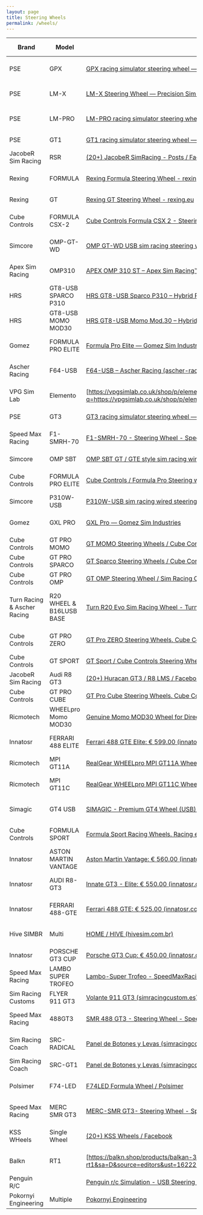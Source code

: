 ```yaml
---
layout: page
title: Steering Wheels
permalink: /wheels/
---
```


| Brand                       | Model                    | LINK                                                                                                                                                                                                                                                                                        | Style               | Width MM | RETAIL EU                                                                                                                                                                                                 | RETAIL US |
| --------------------------- | ------------------------ | ------------------------------------------------------------------------------------------------------------------------------------------------------------------------------------------------------------------------------------------------------------------------------------------- | ------------------- | -------- | --------------------------------------------------------------------------------------------------------------------------------------------------------------------------------------------------------- | --------- |
| PSE                         | GPX                      | [GPX racing simulator steering wheel — Precision Sim Engineering](https://www.google.com/url?q=https://www.precisionsimengineering.com/shop-online/gpx-steering-wheel&sa=D&source=editors&ust=1622247458080000&usg=AFQjCNFhAJwGBETReo38_gMVoUm4KWx1Fg)                                      | Formula w/ screen   | 290      | €2,395.00                                                                                                                                                                                                 | $2,850.05 |
| PSE                         | LM-X                     | [LM-X Steering Wheel — Precision Sim Engineering](https://www.google.com/url?q=https://www.precisionsimengineering.com/shop-online/lm-x-steering-wheel&sa=D&source=editors&ust=1622247458081000&usg=AFQjCNFjZMDCS_pDYL0_h2f0cbrW4EgNEQ)                                                     | Formula w/ screen   | 300      | €2,295.00                                                                                                                                                                                                 | $2,731.05 |
| PSE                         | LM-PRO                   | [LM-PRO racing simulator steering wheel — Precision Sim Engineering](https://www.google.com/url?q=https://www.precisionsimengineering.com/shop-online/lm-pro-steering-wheel&sa=D&source=editors&ust=1622247458081000&usg=AFQjCNGlKrMidAT9rKftQ0ZMtZn-7AUIuA)                                | prototype no screen | 300      | €1,499.00                                                                                                                                                                                                 | $1,783.81 |
| PSE                         | GT1                      | [GT1 racing simulator steering wheel — Precision Sim Engineering](https://www.google.com/url?q=https://www.precisionsimengineering.com/shop-online/gt1-steering-wheel&sa=D&source=editors&ust=1622247458081000&usg=AFQjCNFD96iCwQNm1rIcmnS87aX5-8bA3A)                                      | GT w/ screen        | 310      | €1,499.00                                                                                                                                                                                                 | $1,783.81 |
| JacobeR Sim Racing          | RSR                      | [(20+) JacobeR SimRacing - Posts / Facebook](https://www.google.com/url?q=https://www.facebook.com/JacoberSimracing/posts/1281939265533686&sa=D&source=editors&ust=1622247458081000&usg=AFQjCNFQ_MqI257G0ySgebbwzhl4AON0nA)                                                                 | GT w/ screen        | 300      | €1,400.00                                                                                                                                                                                                 | $1,666.00 |
| Rexing                      | FORMULA                  | [Rexing Formula Steering Wheel - rexing.eu](https://www.google.com/url?q=https://rexing.eu/rexing-formula-wheel/&sa=D&source=editors&ust=1622247458082000&usg=AFQjCNHGKJZF3GhJ6LyE97T-3yoVUWvxpg)                                                                                           | Formula w/ screen   | 290      | €1,200.00                                                                                                                                                                                                 | $1,428.00 |
| Rexing                      | GT                       | [Rexing GT Steering Wheel - rexing.eu](https://www.google.com/url?q=https://rexing.eu/gt-wheel/&sa=D&source=editors&ust=1622247458082000&usg=AFQjCNHK-Q3K2jdvhE1RburFOPi4v0AGhg)                                                                                                            | GT w/ screen        | 320      | €1,240.00                                                                                                                                                                                                 | $1,475.60 |
| Cube Controls               | FORMULA CSX-2            | [Cube Controls Formula CSX 2 - Steering Wheels for Sim racers](https://www.google.com/url?q=https://cubecontrols.com/product/formula-csx-2/&sa=D&source=editors&ust=1622247458082000&usg=AFQjCNG71o3WeYFWz5O7lCj5SB7HXaDJvw)                                                                | Formula w/ screen   | 280      | €1,229.00                                                                                                                                                                                                 | $1,462.51 |
| Simcore                     | OMP-GT-WD                | [OMP GT-WD USB sim racing steering wheel (simcore.com.au)](https://www.google.com/url?q=https://simcore.com.au/omp-gt-wd-usb-sim-racing-steering-wheel/&sa=D&source=editors&ust=1622247458082000&usg=AFQjCNEWQTuYv-BIdql4Hx5dLrd9HupfoA)                                                    | prototype no screen | 310      |                                                                                                                                                                                                           | $1,429.00 |
| Apex Sim Racing             | OMP310                   | [APEX OMP 310 ST – Apex Sim Racing™️ LLC - Sim Racing Products](https://www.google.com/url?q=https://www.apexsimracing.com/collections/steering-wheels/products/lamborghini-huracan-super-trofeo-evo&sa=D&source=editors&ust=1622247458083000&usg=AFQjCNFmuasJBujB8dKF1x2JE0elPlH5iA)       | prototype no screen | 310      |                                                                                                                                                                                                           | $1,400.00 |
| HRS                         | GT8-USB SPARCO P310      | [HRS GT8-USB Sparco P310 – Hybrid Racing Simulations (hrsims.com)](https://www.google.com/url?q=https://hrsims.com/collections/steering-wheels/products/copy-of-hrs-gt8-mod-30-pro-suede-version&sa=D&source=editors&ust=1622247458083000&usg=AFQjCNF_j2FsGMSw_2ulqnyaHWGlKcUnxA)           | GT no screen        | 310      |                                                                                                                                                                                                           | $1,300.00 |
| HRS                         | GT8-USB MOMO MOD30       | [HRS GT8-USB Momo Mod.30 – Hybrid Racing Simulations (hrsims.com)](https://www.google.com/url?q=https://hrsims.com/collections/steering-wheels/products/momo-mod-30-320&sa=D&source=editors&ust=1622247458083000&usg=AFQjCNGjJqYp8xvptqdmdiowiRRiO2A6Zw)                                    | GT no screen        | 310      |                                                                                                                                                                                                           | $1,300.00 |
| Gomez                       | FORMULA PRO ELITE        | [Formula Pro Elite — Gomez Sim Industries](https://www.google.com/url?q=https://gomezsimindustries.com/shop/p/formula-pro-elite&sa=D&source=editors&ust=1622247458083000&usg=AFQjCNFYmAKnJLPJWPzEWpWM-qdwIaTIPQ)                                                                            | Formula w/ screen   | 310      |                                                                                                                                                                                                           | $1,250.00 |
| Ascher Racing               | F64-USB                  | [F64-USB – Ascher Racing (ascher-racing.com)](https://www.google.com/url?q=https://www.ascher-racing.com/shop/f64-usb/&sa=D&source=editors&ust=1622247458084000&usg=AFQjCNGfH1zQniZqu3W8pNd7dTV6LIaPSw)                                                                                     | Formula no screen   | 285      | €1,000.00                                                                                                                                                                                                 | $1,190.00 |
| VPG Sim Lab                 | Elemento                 | [https://vpgsimlab.co.uk/shop/p/elemento](https://www.google.com/url?q=https://vpgsimlab.co.uk/shop/p/elemento&sa=D&source=editors&ust=1622247458084000&usg=AFQjCNHILDlDDlJ3GrqDvCQxN_pYVLCkvg)                                                                                             | prototype w/ screen | 300      | € 950.00                                                                                                                                                                                                  | $1,130.50 |
| PSE                         | GT3                      | [GT3 racing simulator steering wheel — Precision Sim Engineering](https://www.google.com/url?q=https://www.precisionsimengineering.com/shop-online/gt3-steering-wheel&sa=D&source=editors&ust=1622247458084000&usg=AFQjCNHGzrG1OOtO6Mvy53sHmX-Xwp1oDw)                                      | GT no screen        | 310      | € 895.00                                                                                                                                                                                                  | $1,065.05 |
| Speed Max Racing            | F1-SMRH-70               | [F1-SMRH-70 - Steering Wheel - SpeedMaxRacing](https://www.google.com/url?q=https://www.speedmaxracing.it/en/steering-wheel/18-gt1-rim-addon-carbon-clutches-logitech-thrustmaster-osw.html&sa=D&source=editors&ust=1622247458084000&usg=AFQjCNExaw_1LjhRlTE5evI6mdjejD0A0g)                | prototype w/ screen | 300      | € 850.00                                                                                                                                                                                                  | $1,011.50 |
| Simcore                     | OMP SBT                  | [OMP SBT GT / GTE style sim racing wireless steering wheel (simcore.com.au)](https://www.google.com/url?q=https://simcore.com.au/omp-sbt/&sa=D&source=editors&ust=1622247458085000&usg=AFQjCNF1-GNce_9RbDa9jL8drv7FA3vbNA)                                                                  | GT no screen        |          |                                                                                                                                                                                                           | $950.00   |
| Cube Controls               | FORMULA PRO ELITE        | [Cube Controls / Formula Pro Steering wheel](https://www.google.com/url?q=https://cubecontrols.com/product/formula-pro-classic/&sa=D&source=editors&ust=1622247458085000&usg=AFQjCNHGUY44bFr2jzCHQdxMAoQgzcn3GQ)                                                                            | Formula no screen   | 280      | € 778.00                                                                                                                                                                                                  | $925.82   |
| Simcore                     | P310W-USB                | [P310W-USB sim racing wired steering wheel (simcore.com.au)](https://www.google.com/url?q=https://simcore.com.au/p310w-usb/&sa=D&source=editors&ust=1622247458085000&usg=AFQjCNGfeLNEXONIadMY2bvr2W59WvdYtg)                                                                                | GT no screen        | 310      |                                                                                                                                                                                                           | $895.00   |
| Gomez                       | GXL PRO                  | [GXL Pro — Gomez Sim Industries](https://www.google.com/url?q=https://gomezsimindustries.com/shop/p/gxl-pro&sa=D&source=editors&ust=1622247458086000&usg=AFQjCNEzw_TT46LnSDyanYgj8Q67xVYBzA)                                                                                                | Formula no screen   | 310      |                                                                                                                                                                                                           | $875.00   |
| Cube Controls               | GT PRO MOMO              | [GT MOMO Steering Wheels / Cube Controls Steering Wheels](https://www.google.com/url?q=https://cubecontrols.com/product/gt-pro-momo-classic/&sa=D&source=editors&ust=1622247458086000&usg=AFQjCNEWwrStl058GIUW-zrPl9eGyqZPZw)                                                               | GT no screen        | 320      | € 702.00                                                                                                                                                                                                  | $835.38   |
| Cube Controls               | GT PRO SPARCO            | [GT Sparco Steering Wheels / Cube Controls / Sim Racing](https://www.google.com/url?q=https://cubecontrols.com/product/gt-pro-sparco-classic/&sa=D&source=editors&ust=1622247458086000&usg=AFQjCNFbXgrU9KWmLyw28PqEDsaRUpJceg)                                                              | GT no screen        | 310      | € 695.00                                                                                                                                                                                                  | $827.05   |
| Cube Controls               | GT PRO OMP               | [GT OMP Steering Wheel / Sim Racing Controllers / Cube Controls](https://www.google.com/url?q=https://cubecontrols.com/product/gt-pro-omp-classic/&sa=D&source=editors&ust=1622247458086000&usg=AFQjCNGJVvGlo352_U0RlKQ_PlpH9x3LyQ)                                                         | GT no screen        | 320      | € 687.00                                                                                                                                                                                                  | $817.53   |
| Turn Racing & Ascher Racing | R20 WHEEL & B16LUSB BASE | [Turn R20 Evo Sim Racing Wheel - Turn Racing](https://www.google.com/url?q=https://www.turnracing.com/products/turn-r20-steering-wheel&sa=D&source=editors&ust=1622247458087000&usg=AFQjCNFT6m-Zf_tsPSROWv-3CFeRE1coSw)                                                                     | Formula no screen   | 300      | [B16L-USB – Ascher Racing (ascher-racing.com)](https://www.google.com/url?q=https://www.ascher-racing.com/shop/b16l-usb/&sa=D&source=editors&ust=1622247458087000&usg=AFQjCNHTmdalFDeTPNy8--HCVyLponxXAQ) | $785.00   |
| Cube Controls               | GT PRO ZERO              | [GT Pro ZERO Steering Wheels. Cube Controls](https://www.google.com/url?q=https://cubecontrols.com/product/gt-pro-zero/&sa=D&source=editors&ust=1622247458087000&usg=AFQjCNGpSgtP95PBE3g9yMf9aH8m-LNsOA)                                                                                    | Formula no screen   |          | € 655.00                                                                                                                                                                                                  | $779.45   |
| Cube Controls               | GT SPORT                 | [GT Sport / Cube Controls Steering Wheels / For Sim Racers](https://www.google.com/url?q=https://cubecontrols.com/product/gt-sport/&sa=D&source=editors&ust=1622247458087000&usg=AFQjCNFIHqKjrGSdxVzLwFCU0w4sb30GXQ)                                                                        | GT no screen        | 320      | € 655.00                                                                                                                                                                                                  | $779.45   |
| JacobeR Sim Racing          | Audi R8 GT3              | [(20+) Huracan GT3 / R8 LMS / Facebook](https://www.google.com/url?q=https://www.facebook.com/commerce/products/2299751720150694/&sa=D&source=editors&ust=1622247458087000&usg=AFQjCNGh5v5ug4kWG17tydkbX-mRUGayew)                                                                          | GT no screen        | 300      | € 650.00                                                                                                                                                                                                  | $773.50   |
| Cube Controls               | GT PRO CUBE              | [GT Pro Cube Steering Wheels. Cube Controls](https://www.google.com/url?q=https://cubecontrols.com/product/gt-pro-cube/&sa=D&source=editors&ust=1622247458088000&usg=AFQjCNGR7SXCDk50AdAkpURgk5uk8k07gw)                                                                                    | GT no screen        | 320      | € 640.00                                                                                                                                                                                                  | $761.60   |
| Ricmotech                   | WHEELpro Momo MOD30      | [Genuine Momo MOD30 Wheel for Direct-Drive Servos (ricmotech.com)](https://www.google.com/url?q=https://www.ricmotech.com/genuine-momo-mod30-wheel-direct-drive-servos&sa=D&source=editors&ust=1622247458088000&usg=AFQjCNFfa9AMl4plOndTk8LDxaIlSP1JMw)                                     | GT no screen        | 320      |                                                                                                                                                                                                           | $730.00   |
| Innatosr                    | FERRARI 488 ELITE        | [Ferrari 488 GTE Elite: € 599.00 (innatosr.com)](https://www.google.com/url?q=https://www.innatosr.com/p7284094-ferrari-488-gte-elite.html&sa=D&source=editors&ust=1622247458088000&usg=AFQjCNEIAz9F59fcG_zXsVta_1pQW17QKw)                                                                 | prototype no screen |          | € 600.00                                                                                                                                                                                                  | $714.00   |
| Ricmotech                   | MPI GT11A                | [RealGear WHEELpro MPI GT11A Wheel for Direct-Drive Servos (ricmotech.com)](https://www.google.com/url?q=https://www.ricmotech.com/realgear-wheelpro-mpi-gt11a-wheel-direct-drive&sa=D&source=editors&ust=1622247458088000&usg=AFQjCNE3SpwwRFy268Ls2tkv6NhVJhUg4g)                          | GT no screen        | 285      |                                                                                                                                                                                                           | $710.00   |
| Ricmotech                   | MPI GT11C                | [RealGear WHEELpro MPI GT11C Wheel for Direct-Drive Servos (ricmotech.com)](https://www.google.com/url?q=https://www.ricmotech.com/realgear-wheelpro-mpi-gt11c-wheel-direct-drive&sa=D&source=editors&ust=1622247458089000&usg=AFQjCNE2yKMqoWrtwGTxfyHsfsybCjOAxg)                          | Formula no screen   | 270      |                                                                                                                                                                                                           | $710.00   |
| Simagic                     | GT4 USB                  | [SIMAGIC - Premium GT4 Wheel (USB) / Sim-Motion US (sim-motion.com)](https://www.google.com/url?q=https://us.sim-motion.com/products/simagic-usb-gt4-wheel&sa=D&source=editors&ust=1622247458089000&usg=AFQjCNFNfl7T8N9rrOwIGdNpKR7noRatUw)                                                 | prototype no screen | 300      |                                                                                                                                                                                                           | $695.00   |
| Cube Controls               | FORMULA SPORT            | [Formula Sport Racing Wheels. Racing eSports. Cube Controls](https://www.google.com/url?q=https://cubecontrols.com/product/formula-sport-classic/&sa=D&source=editors&ust=1622247458089000&usg=AFQjCNH2mlFm7MQowKWxEyzDuXQPd8y1SQ)                                                          | Formula no screen   | 280      | € 573.00                                                                                                                                                                                                  | $681.87   |
| Innatosr                    | ASTON MARTIN VANTAGE     | [Aston Martin Vantage: € 560.00 (innatosr.com)](https://www.google.com/url?q=https://www.innatosr.com/p7161416-aston-martin-vantage.html&sa=D&source=editors&ust=1622247458089000&usg=AFQjCNFjls5A7o2Y2pTS7mKxc-u2-4g7NA)                                                                   | prototype no screen | 290      | € 560.00                                                                                                                                                                                                  | $666.40   |
| Innatosr                    | AUDI R8-GT3              | [Innate GT3 - Elite: € 550.00 (innatosr.com)](https://www.google.com/url?q=https://www.innatosr.com/p7565882-innato-gt3-elite.html&sa=D&source=editors&ust=1622247458089000&usg=AFQjCNE3n1e0EOSVWIp-wQ6l02ZB7o1LfA)                                                                         | prototype no screen | 300      | € 550.00                                                                                                                                                                                                  | $654.50   |
| Innatosr                    | FERRARI 488-GTE          | [Ferrari 488 GTE: € 525.00 (innatosr.com)](https://www.google.com/url?q=https://www.innatosr.com/p6323972-ferrari-488-gte.html&sa=D&source=editors&ust=1622247458090000&usg=AFQjCNH41e6d8hzOQL38tbADwzjNj7SWYw)                                                                             | prototype no screen |          | € 525.00                                                                                                                                                                                                  | $624.75   |
| Hive SIMBR                  | Multi                    | [HOME / HIVE (hivesim.com.br)](https://www.google.com/url?q=https://en.hivesim.com.br/&sa=D&source=editors&ust=1622247458090000&usg=AFQjCNHvC3gzsgT28NpwsDkKatiTg_GcDQ)                                                                                                                     | prototype no screen | 310      |                                                                                                                                                                                                           | $550.00   |
| Innatosr                    | PORSCHE GT3 CUP          | [Porsche GT3 Cup: € 450.00 (innatosr.com)](https://www.google.com/url?q=https://www.innatosr.com/p5596499-porsche-gt3-cup.html&sa=D&source=editors&ust=1622247458090000&usg=AFQjCNGC2xAstquj_Jozh9QnxdysVF0ZuQ)                                                                             | GT no screen        | 320      | € 450.00                                                                                                                                                                                                  | $535.50   |
| Speed Max Racing            | LAMBO SUPER TROFEO       | [Lambo-Super Trofeo - SpeedMaxRacing](https://www.google.com/url?q=https://www.speedmaxracing.it/en/steering-wheel/49-f1-rim-addon-carbon-logitech-thrustmaster-osw.html&sa=D&source=editors&ust=1622247458090000&usg=AFQjCNHz6U0rkdeV5bzc5GQUuSqxZpa7OA)                                   | prototype no screen | 300      | € 420.00                                                                                                                                                                                                  | $499.80   |
| Sim Racing Customs          | FLYER 911 GT3            | [Volante 911 GT3 (simracingcustom.es)](https://www.google.com/url?q=https://simracingcustom.es/es/volantes/24-184-volante-911-gt3.html%23/42-levas-impresion_3d_pla_plus/46-compatibilidad_fanatec_3999-no&sa=D&source=editors&ust=1622247458091000&usg=AFQjCNEuiQCAzhSpkMhmAe-Ra_RKmyGkpA) | GT no screen        | 320      | € 400.00                                                                                                                                                                                                  | $476.00   |
| Speed Max Racing            | 488GT3                   | [SMR 488 GT3 - Steering Wheel - SpeedMaxRacing](https://www.google.com/url?q=https://www.speedmaxracing.it/en/steering-wheel/20-gt1-rim-addon-carbon-clutches-logitech-thrustmaster-osw.html&sa=D&source=editors&ust=1622247458091000&usg=AFQjCNGxIXMBwv_tBAOA8wBwtNytVPftqQ)               | Formula no screen   | 280      | € 390.00                                                                                                                                                                                                  | $464.10   |
| Sim Racing Coach            | SRC-RADICAL              | [Panel de Botones y Levas (simracingcoach.com)](https://www.google.com/url?q=https://www.simracingcoach.com/en/contenido/volante-src-radical/&sa=D&source=editors&ust=1622247458091000&usg=AFQjCNFO7pL195zgfaCsi4kXLnzoP8C2kg)                                                              | Formula no screen   | 290      | € 379.00                                                                                                                                                                                                  | $451.01   |
| Sim Racing Coach            | SRC-GT1                  | [Panel de Botones y Levas (simracingcoach.com)](https://www.google.com/url?q=https://www.simracingcoach.com/en/contenido/volante-gt1/&sa=D&source=editors&ust=1622247458092000&usg=AFQjCNFjv9nUL8BAJB2pwSwMcJP-PPeLFA)                                                                      | GT no screen        | 320      | € 359.00                                                                                                                                                                                                  | $427.21   |
| Polsimer                    | F74-LED                  | [F74LED Formula Wheel / Polsimer](https://www.google.com/url?q=https://www.polsimer.pl/strona-produktu/f74l&sa=D&source=editors&ust=1622247458092000&usg=AFQjCNGGpqYDPt3z1dtunSInTh4B8Dlg0g)                                                                                                | Formula no screen   | 290      | € 349.00                                                                                                                                                                                                  | $415.31   |
| Speed Max Racing            | MERC SMR GT3             | [MERC-SMR GT3- Steering Wheel - SpeedMaxRacing](https://www.google.com/url?q=https://www.speedmaxracing.it/en/steering-wheel/95-gt3-smr-280.html&sa=D&source=editors&ust=1622247458092000&usg=AFQjCNErovf3hGKklZ571Nspql-F-iVE4Q)                                                           | prototype no screen | 280      | € 289.00                                                                                                                                                                                                  | $343.91   |
| KSS WHeels                  | Single Wheel             | [(20+) KSS Wheels / Facebook](https://www.google.com/url?q=https://www.facebook.com/ksswheels&sa=D&source=editors&ust=1622247458092000&usg=AFQjCNHdOIOx1vK22lk9_q5X6MVMVN_fKw)                                                                                                              | prototype no screen | 310      |                                                                                                                                                                                                           | $300.00   |
| Balkn                       | RT1                      | [https://balkn.shop/products/balkan-3d-rt1](https://www.google.com/url?q=https://balkn.shop/products/balkan-3d-rt1&sa=D&source=editors&ust=1622247458093000&usg=AFQjCNF_VRaz4W7KeZU7Ml65t31Ub0jElw)                                                                                         | prototype no screen | 300      | 349.99 CAD                                                                                                                                                                                                | $284.00   |
| Penguin R/C                 |                          | [Penguin r/c Simulation - USB Steering Wheel Boxes](https://www.google.com/url?q=http://www.penguinrc.com/penguinrc_simulation/usb_steering_wheel_boxes.html&sa=D&source=editors&ust=1622247458093000&usg=AFQjCNG5DjpKSzVhMSExMU4vkZfsYyBQYw)                                               |                     |          |                                                                                                                                                                                                           |           |
| Pokornyi Engineering        | Multiple                 | [Pokornyi Engineering](https://www.google.com/url?q=https://pokornyiengineering.com/&sa=D&source=editors&ust=1622247458093000&usg=AFQjCNGiUQqSjF2JVJyORLX1vi_l3iXSRA)                                                                                                                       | Other               |          |                                                                                                                                                                                                           | $40.00    |